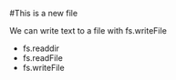 #This is a new file
 
 We can write text to a file with fs.writeFile
 
 * fs.readdir
 * fs.readFile
 * fs.writeFile